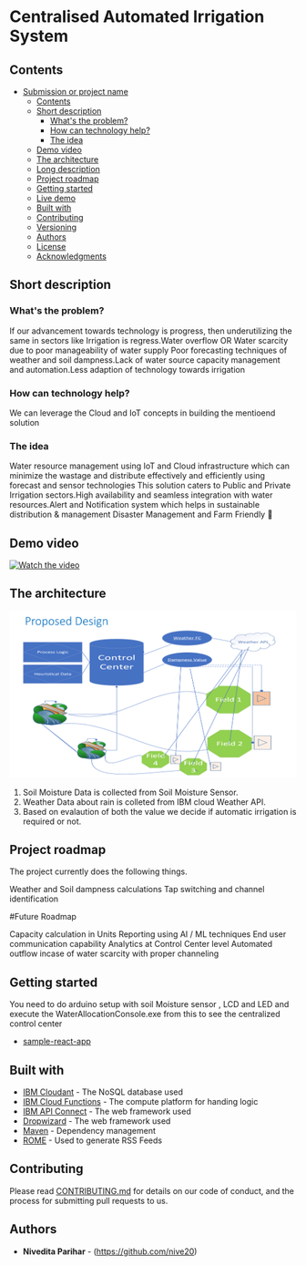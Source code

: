 # Centralised Automated Irrigation System

## Contents

- [Submission or project name](#submission-or-project-name)
  - [Contents](#contents)
  - [Short description](#short-description)
    - [What's the problem?](#whats-the-problem)
    - [How can technology help?](#how-can-technology-help)
    - [The idea](#the-idea)
  - [Demo video](#demo-video)
  - [The architecture](#the-architecture)
  - [Long description](#long-description)
  - [Project roadmap](#project-roadmap)
  - [Getting started](#getting-started)
  - [Live demo](#live-demo)
  - [Built with](#built-with)
  - [Contributing](#contributing)
  - [Versioning](#versioning)
  - [Authors](#authors)
  - [License](#license)
  - [Acknowledgments](#acknowledgments)

## Short description

### What's the problem?

If our advancement towards technology is progress, then underutilizing the same in sectors like Irrigation is regress.Water overflow OR Water scarcity due to poor manageability of water supply 
Poor forecasting techniques of weather and soil dampness.Lack of water source capacity management  and automation.Less adaption of technology towards irrigation


### How can technology help?

We can leverage the Cloud and IoT concepts in building the mentioend solution

### The idea

Water resource management using IoT and Cloud infrastructure which can minimize the wastage and distribute effectively and efficiently using forecast and sensor technologies 
This solution caters to Public and Private Irrigation sectors.High availability and seamless integration with water resources.Alert and Notification system which helps in sustainable distribution & management
Disaster Management and Farm Friendly 

## Demo video

[![Watch the video](https://github.com/nive20/AutomatedIrrigationSystem/blob/master/images/DemoCover.PNG)](https://youtu.be/miqzJWapg4s)

## The architecture

![Video transcription/translation app](https://github.com/nive20/AutomatedIrrigationSystem/blob/master/images/CAIS.PNG)

1. Soil Moisture Data is collected from Soil Moisture Sensor.
2. Weather Data about rain is colleted from IBM cloud Weather API.
3. Based on evalaution of both the value we decide if automatic irrigation is required or not.


## Project roadmap

The project currently does the following things.

Weather and Soil dampness calculations
Tap switching and channel identification

#Future Roadmap

Capacity calculation in Units 
Reporting using AI / ML techniques
End user communication capability
Analytics at Control Center level
Automated outflow incase of water scarcity with proper channeling 


## Getting started

You need to do arduino setup with soil Moisture sensor , LCD and LED and execute the WaterAllocationConsole.exe from this to see the centralized control center

- [sample-react-app](./sample-react-app/)

## Built with

- [IBM Cloudant](https://cloud.ibm.com/catalog?search=cloudant#search_results) - The NoSQL database used
- [IBM Cloud Functions](https://cloud.ibm.com/catalog?search=cloud%20functions#search_results) - The compute platform for handing logic
- [IBM API Connect](https://cloud.ibm.com/catalog?search=api%20connect#search_results) - The web framework used
- [Dropwizard](http://www.dropwizard.io/1.0.2/docs/) - The web framework used
- [Maven](https://maven.apache.org/) - Dependency management
- [ROME](https://rometools.github.io/rome/) - Used to generate RSS Feeds

## Contributing

Please read [CONTRIBUTING.md](CONTRIBUTING.md) for details on our code of conduct, and the process for submitting pull requests to us.

## Authors

- **Nivedita Parihar** - (https://github.com/nive20)

